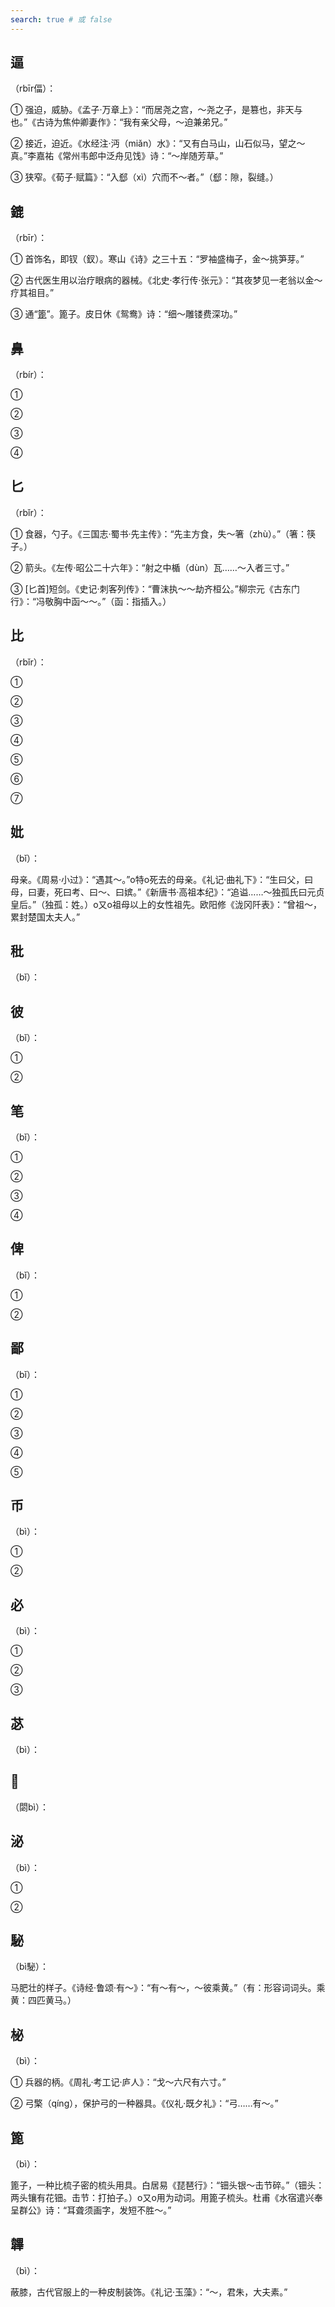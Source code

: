 ```yaml
---
search: true # 或 false
---
```


## 逼

（rbīr偪）：

➀ 强迫，威胁。《孟子·万章上》：“而居尧之宫，～尧之子，是篡也，非天与也。”《古诗为焦仲卿妻作》：“我有亲父母，～迫兼弟兄。”

➁ 接近，迫近。《水经注·沔（miǎn）水》：“又有白马山，山石似马，望之～真。”李嘉祐《常州韦郎中泛舟见饯》诗：“～岸随芳草。”

➂ 狭窄。《荀子·赋篇》：“入郄（xì）穴而不～者。”（郄：隙，裂缝。）

## 鎞

（rbīr）：

➀ 首饰名，即钗（釵）。寒山《诗》之三十五：“罗袖盛梅子，金～挑笋芽。”

➁ 古代医生用以治疗眼病的器械。《北史·孝行传·张元》：“其夜梦见一老翁以金～疗其祖目。”

➂ 通“[篦](#篦)”。篦子。皮日休《鸳鸯》诗：“细～雕镂费深功。”

## 鼻

（rbír）：

➀

➁

➂

➃

## 匕

（rbǐr）：

➀ 食器，勺子。《三国志·蜀书·先主传》：“先主方食，失～箸（zhù）。”（箸：筷子。）

➁ 箭头。《左传·昭公二十六年》：“射之中楯（dùn）瓦……～入者三寸。”

➂ [匕首]短剑。《史记·刺客列传》：“曹沫执～～劫齐桓公。”柳宗元《古东门行》：“冯敬胸中函～～。”（函：指插入。）

## 比

（rbǐr）：

➀

➁

➂

➃

➄

➅

➆

## 妣

（bǐ）：

母亲。《周易·小过》：“遇其～。”o特o死去的母亲。《礼记·曲礼下》：“生曰父，曰母，曰妻，死曰考、曰～、曰嫔。”《新唐书·高祖本纪》：“追谥……～独孤氏曰元贞皇后。”（独孤：姓。）o又o祖母以上的女性祖先。欧阳修《泷冈阡表》：“曾祖～，累封楚国太夫人。”

## 秕

（bǐ）：

## 彼

（bǐ）：

➀

➁

## 笔

（bǐ）：

➀

➁

➂

➃

## 俾

（bǐ）：

➀

➁

## 鄙

（bǐ）：

➀

➁

➂

➃

➄

## 币

（bì）：

➀

➁

## 必

（bì）：

➀

➁

➂

## 苾

（bì）：

## 𮤲 

（閟bì）：

## 泌

（bì）：

➀

➁

## 駜

（bì駜）：

马肥壮的样子。《诗经·鲁颂·有～》：“有～有～，～彼乘黄。”（有：形容词词头。乘黄：四匹黄马。）

## 柲

（bì）：

➀ 兵器的柄。《周礼·考工记·庐人》：“戈～六尺有六寸。”

➁ 弓檠（qíng），保护弓的一种器具。《仪礼·既夕礼》：“弓……有～。”

## 篦

（bì）：

篦子，一种比梳子密的梳头用具。白居易《琵琶行》：“钿头银～击节碎。”（钿头：两头镶有花钿。击节：打拍子。）o又o用为动词。用篦子梳头。杜甫《水宿遣兴奉呈群公》诗：“耳聋须画字，发短不胜～。”

## 韠

（bì）：

蔽膝，古代官服上的一种皮制装饰。《礼记·玉藻》：“～，君朱，大夫素。”